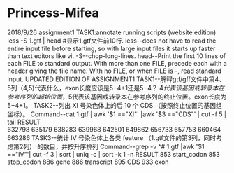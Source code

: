 # Princess-Mifea
2018/9/26 assignment1
TASK1:annotate running scripts (website edition)
less -S 1.gtf | head  #显示1.gtf文件前10行. less--does not have to read the entire input file before starting, so with large input files it starts up faster than text editors like vi. -S--chop-long-lines. head--Print the first 10 lines of each FILE to standard output.  With more than one FILE, precede each with a header giving the file name. With no FILE, or when FILE is -, read standard input.
UPDATED EDITION OF ASSIGNMENT1
TASK1--解释gtf/gff文件中第4、5列（$4,$5)代表什么，exon长度应该是$5-$4+1还是$5-$4？
  $4代表该基因或转录本在参考序列的起始位置，$5代表该基因或转录本在参考序列的终止位置。exon长度为$5-$4+1。
TASK2--列出 XI 号染色体上的后 10 个 CDS （按照终止位置的基因组坐标）。
Command--cat 1.gtf | awk '$1 =="XI"' |awk '$3 =="CDS"' | cut -f 5 | tail
RESULT   
632798
635179
638283
639968
642501
649862
656733
657753
660464
663286
TASK3--统计 IV 号染色体上各类 feature （1.gtf文件的第3列，同时考虑第2列） 的数目，并按升序排列
Command--grep -v ^# 1.gtf |awk '$1 =="IV"'| cut -f 3 | sort | uniq -c | sort -k 1 -n
RESULT
    853 start_codon
    853 stop_codon
    886 gene
    886 transcript
    895 CDS
    933 exon

